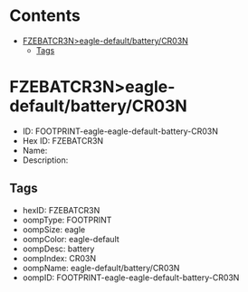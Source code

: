 



Contents
========

* [FZEBATCR3N>eagle-default/battery/CR03N](#fzebatcr3neagle-defaultbatterycr03n)
	* [Tags](#tags)

# FZEBATCR3N>eagle-default/battery/CR03N

- ID: FOOTPRINT-eagle-eagle-default-battery-CR03N
- Hex ID: FZEBATCR3N
- Name: 
- Description: 

## Tags

- hexID: FZEBATCR3N
- oompType: FOOTPRINT
- oompSize: eagle
- oompColor: eagle-default
- oompDesc: battery
- oompIndex: CR03N
- oompName: eagle-default/battery/CR03N
- oompID: FOOTPRINT-eagle-eagle-default-battery-CR03N
